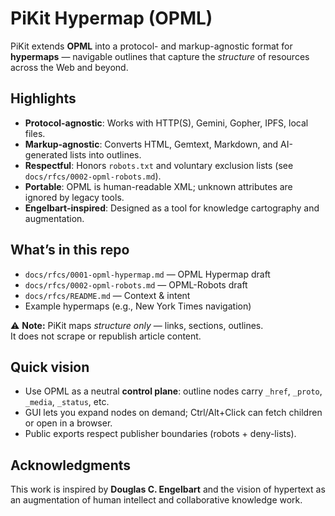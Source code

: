 # PiKit Hypermap (OPML)

PiKit extends **OPML** into a protocol- and markup-agnostic format for **hypermaps** —
navigable outlines that capture the *structure* of resources across the Web and beyond.

## Highlights
- **Protocol-agnostic**: Works with HTTP(S), Gemini, Gopher, IPFS, local files.
- **Markup-agnostic**: Converts HTML, Gemtext, Markdown, and AI-generated lists into outlines.
- **Respectful**: Honors `robots.txt` and voluntary exclusion lists (see `docs/rfcs/0002-opml-robots.md`).
- **Portable**: OPML is human-readable XML; unknown attributes are ignored by legacy tools.
- **Engelbart-inspired**: Designed as a tool for knowledge cartography and augmentation.

## What’s in this repo
- `docs/rfcs/0001-opml-hypermap.md` — OPML Hypermap draft
- `docs/rfcs/0002-opml-robots.md` — OPML-Robots draft
- `docs/rfcs/README.md` — Context & intent
- Example hypermaps (e.g., New York Times navigation)

⚠️ **Note:** PiKit maps *structure only* — links, sections, outlines.  
It does not scrape or republish article content.

## Quick vision
- Use OPML as a neutral **control plane**: outline nodes carry `_href`, `_proto`, `_media`, `_status`, etc.
- GUI lets you expand nodes on demand; Ctrl/Alt+Click can fetch children or open in a browser.
- Public exports respect publisher boundaries (robots + deny-lists).

## Acknowledgments
This work is inspired by **Douglas C. Engelbart** and the vision of hypertext
as an augmentation of human intellect and collaborative knowledge work.
